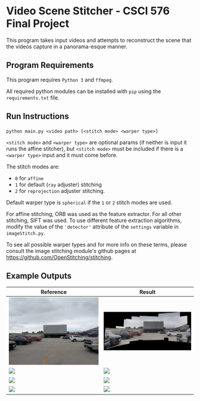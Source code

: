 # Video Scene Stitcher - CSCI 576 Final Project

This program takes input videos and attempts to reconstruct the scene that the videos capture in a panorama-esque manner.

## Program Requirements

This program requires `Python 3` and `ffmpeg`.

All required python modules can be installed with `pip` using the `requirements.txt` file.

## Run Instructions

`python main.py <video path> [<stitch mode> <warper type>]`

`<stitch mode>` and `<warper type>` are optional params (if neither is input it runs the affine stitcher), but `<stitch mode>` must be included if there is a `<warper type>` input and it must come before.

The stitch modes are:
- `0` for `affine`
- `1` for default (`ray` adjuster) stitching
- `2` for `reprojection` adjuster stitching.

Default warper type is `spherical` if the `1` or `2` stitch modes are used.

For affine stitching, ORB was used as the feature extractor. For all other stitching, SIFT was used. To use different feature extraction algorithms, modify the value of the `'detector'` attribute of the `settings` variable in `imageStitch.py`.

To see all possible warper types and for more info on these terms, please consult the image stitching module's github pages at https://github.com/OpenStitching/stitching.

## Example Outputs
| Reference | Result |
| --- | --- |
| <img src="ref_0.jpg" width="300"> | <img src="res_0.png" width="300"> |
| <img src="ref_1.jpg" width="300"> | <img src="res_1.png" width="300"> |
| <img src="ref_2.jpg" width="300"> | <img src="res_2.png" width="300"> |
| <img src="ref_3.jpg" width="300"> | <img src="res_3.png" width="300"> |